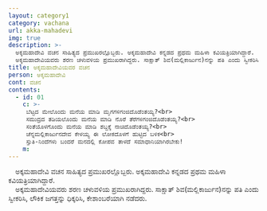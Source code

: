 ```yaml
---
layout: category1
category: vachana
url: akka-mahadevi
img: true
description: >-
  ಅಕ್ಕಮಹಾದೇವಿ ವಚನ ಸಾಹಿತ್ಯದ ಪ್ರಮುಖರಲ್ಲೊಬ್ಬರು. ಅಕ್ಕಮಹಾದೇವಿ ಕನ್ನಡದ ಪ್ರಥಮ ಮಹಿಳಾ ಕವಿಯತ್ರಿಯಾಗಿದ್ದಾರೆ. 
  ಅಕ್ಕಮಹಾದೇವಿಯವರು ಶರಣ ಚಳುವಳಿಯ ಪ್ರಮುಖರಾಗಿದ್ದರು. ಸಾಕ್ಷಾತ್ ಶಿವ(ಮಲ್ಲಿಕಾರ್ಜುನ)ನನ್ನು ಪತಿ ಎಂದು ಸ್ವೀಕರಿಸಿ, ಲೌಕಿಕ ಜಗತ್ತನ್ನು ಧಿಕ್ಕರಿಸಿ, ಕೇಶಾಂಬರೆಯಾಗಿ ನಡೆದರು.
title: ಅಕ್ಕಮಹಾದೇವಿಯವರ ವಚನ 
person: ಅಕ್ಕಮಹಾದೇವಿ
cont: ವಚನ
contents:
  - id: 01
    c: >- 
     ಬೆಟ್ಟದ ಮೇಲೊಂದು ಮನೆಯ ಮಾಡಿ ಮೃಗಗಳಿಗಂಜಿದೊಡೆಂತಯ್ಯ?<br>
     ಸಮುದ್ರದ ತಡಿಯಲೊಂದು ಮನೆಯ ಮಾಡಿ ನೊರೆ ತೆರೆಗಳಿಗಂಜಿದೊಡೆಂತಯ್ಯ?<br>
     ಸಂತೆಯೊಳಗೊಂದು ಮನೆಯ ಮಾಡಿ ಶಬ್ದಕ್ಕೆ ನಾಚಿದೊಡೆಂತಯ್ಯ?<br>
     ಚೆನ್ನಮಲ್ಲಿಕಾರ್ಜುನದೇವ ಕೇಳಯ್ಯ ಈ ಲೋಕದೊಳಗೆ ಹುಟ್ಟಿದ ಬಳಿಕ<br>
     ಸ್ತುತಿ-ನಿಂದೆಗಳು ಬಂದರೆ ಮನದಲ್ಲಿ ಕೋಪವ ತಾಳದೆ ಸಮಾಧಾನಿಯಾಗಿರಬೇಕು!
    m: 
---
```

&emsp;ಅಕ್ಕಮಹಾದೇವಿ ವಚನ ಸಾಹಿತ್ಯದ ಪ್ರಮುಖರಲ್ಲೊಬ್ಬರು. ಅಕ್ಕಮಹಾದೇವಿ ಕನ್ನಡದ ಪ್ರಥಮ ಮಹಿಳಾ ಕವಿಯತ್ರಿಯಾಗಿದ್ದಾರೆ. <br>
&emsp;ಅಕ್ಕಮಹಾದೇವಿಯವರು ಶರಣ ಚಳುವಳಿಯ ಪ್ರಮುಖರಾಗಿದ್ದರು. ಸಾಕ್ಷಾತ್ ಶಿವ(ಮಲ್ಲಿಕಾರ್ಜುನ)ನನ್ನು ಪತಿ ಎಂದು ಸ್ವೀಕರಿಸಿ, ಲೌಕಿಕ ಜಗತ್ತನ್ನು ಧಿಕ್ಕರಿಸಿ, ಕೇಶಾಂಬರೆಯಾಗಿ ನಡೆದರು.
